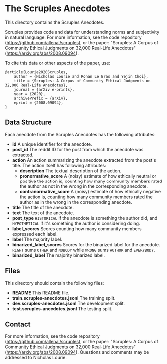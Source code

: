 The Scruples Anecdotes
======================
This directory contains the Scruples Anecdotes.

Scruples provides code and data for understanding norms and subjectivity in
natural language. For more information, see the code repository
(https://github.com/allenai/scruples), or the paper: "Scruples: A Corpus of
Community Ethical Judgments on 32,000 Real-Life Anecdotes"
(https://arxiv.org/abs/2008.09094).

To cite this data or other aspects of the paper, use:

    @article{Lourie2020Scruples,
        author = {Nicholas Lourie and Ronan Le Bras and Yejin Choi},
        title = {Scruples: A Corpus of Community Ethical Judgments on 32,000 Real-Life Anecdotes},
        journal = {arXiv e-prints},
        year = {2020},
        archivePrefix = {arXiv},
        eprint = {2008.09094},
    }


Data Structure
--------------
Each anecdote from the Scruples Anecdotes has the following attributes:

  - **id**
    A unique identifier for the anecdote.
  - **post_id**
    The reddit ID for the post from which the anecdote was extracted.
  - **action**
    An action summarizing the anecdote extracted from the post's title. The
    action itself has following attributes:
    - **description**
      The textual description of the action.
    - **pronormative_score**
      A (noisy) estimate of how ethically neutral or positive the action is,
      counting how many community members rated the author as not in the wrong
      in the corresponding anecdote.
    - **contranormative_score**
      A (noisy) estimate of how ethically negative the action is, counting how
      many community members rated the author as in the wrong in the
      corresponding anecdote.
  - **title**
    The title of the anecdote.
  - **text**
    The text of the anecdote.
  - **post_type**
    `HISTORICAL` if the anecdote is something the author did, and
    `HYPOTHETICAL` if it's something the author is considering doing.
  - **label_scores**
    Scores counting how many community members expressed each label.
  - **label**
    The majority label.
  - **binarized_label_scores**
    Scores for the binarized label for the anecdote. `RIGHT` sums `OTHER`
    and `NOBODY` while `WRONG` sums `AUTHOR` and `EVERYBODY`.
  - **binarized_label**
    The majority binarized label.


Files
-----
This directory should contain the following files:

  - **README**
    This README file.
  - **train.scruples-anecdotes.jsonl**
    The training split.
  - **dev.scruples-anecdotes.jsonl**
    The development split.
  - **test.scruples-anecdotes.jsonl**
    The testing split.


Contact
-------
For more information, see the code repository
(https://github.com/allenai/scruples), or the paper: "Scruples: A Corpus of
Community Ethical Judgments on 32,000 Real-Life Anecdotes"
(https://arxiv.org/abs/2008.09094). Questions and comments may be addressed to
Nicholas Lourie.

